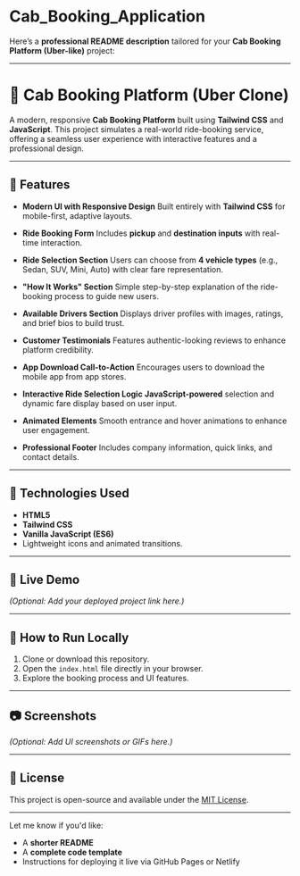 # Cab_Booking_Application
Here’s a **professional README description** tailored for your **Cab Booking Platform (Uber-like)** project:

---

# 🚕 Cab Booking Platform (Uber Clone)

A modern, responsive **Cab Booking Platform** built using **Tailwind CSS** and **JavaScript**. This project simulates a real-world ride-booking service, offering a seamless user experience with interactive features and a professional design.

---

## 🚀 Features

* **Modern UI with Responsive Design**
  Built entirely with **Tailwind CSS** for mobile-first, adaptive layouts.

* **Ride Booking Form**
  Includes **pickup** and **destination inputs** with real-time interaction.

* **Ride Selection Section**
  Users can choose from **4 vehicle types** (e.g., Sedan, SUV, Mini, Auto) with clear fare representation.

* **"How It Works" Section**
  Simple step-by-step explanation of the ride-booking process to guide new users.

* **Available Drivers Section**
  Displays driver profiles with images, ratings, and brief bios to build trust.

* **Customer Testimonials**
  Features authentic-looking reviews to enhance platform credibility.

* **App Download Call-to-Action**
  Encourages users to download the mobile app from app stores.

* **Interactive Ride Selection Logic**
  **JavaScript-powered** selection and dynamic fare display based on user input.

* **Animated Elements**
  Smooth entrance and hover animations to enhance user engagement.

* **Professional Footer**
  Includes company information, quick links, and contact details.

---

## 🎨 Technologies Used

* **HTML5**
* **Tailwind CSS**
* **Vanilla JavaScript (ES6)**
* Lightweight icons and animated transitions.

---

## 📲 Live Demo

*(Optional: Add your deployed project link here.)*

---

## 📂 How to Run Locally

1. Clone or download this repository.
2. Open the `index.html` file directly in your browser.
3. Explore the booking process and UI features.

---

## 📷 Screenshots

*(Optional: Add UI screenshots or GIFs here.)*

---

## 📑 License

This project is open-source and available under the [MIT License](LICENSE).

---

Let me know if you'd like:

* A **shorter README**
* A **complete code template**
* Instructions for deploying it live via GitHub Pages or Netlify
